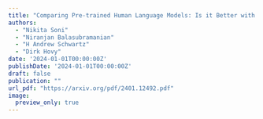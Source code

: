 ```yaml
---
title: "Comparing Pre-trained Human Language Models: Is it Better with Human Context as Groups, Individual Traits, or Both?"
authors:
  - "Nikita Soni"
  - "Niranjan Balasubramanian"
  - "H Andrew Schwartz"
  - "Dirk Hovy"
date: '2024-01-01T00:00:00Z'
publishDate: '2024-01-01T00:00:00Z'
draft: false
publication: ""
url_pdf: "https://arxiv.org/pdf/2401.12492.pdf"
image:
  preview_only: true
---
```

